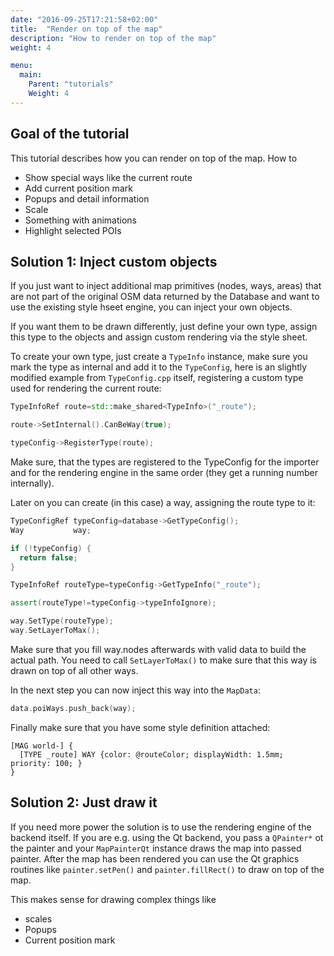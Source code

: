 ```yaml
---
date: "2016-09-25T17:21:58+02:00"
title:  "Render on top of the map"
description: "How to render on top of the map"
weight: 4

menu:
  main:
    Parent: "tutorials"
    Weight: 4
---
```


## Goal of the tutorial

This tutorial describes how you can render on top of the map. How to

* Show special ways like the current route
* Add current position mark
* Popups and detail information
* Scale
* Something with animations
* Highlight selected POIs

## Solution 1: Inject custom objects 

If you just want to inject additional map primitives (nodes, ways, areas)
that are not part of the original OSM data returned by the Database and want to
use the existing style hseet engine, you can inject your own objects.

If you want them to be drawn differently, just define your own type, assign this
type to the objects and assign custom rendering via the style sheet.

To create your own type, just create a `TypeInfo` instance, make sure you mark
the type as internal and add it to the `TypeConfig`, here is an slightly
modified example from `TypeConfig.cpp` itself, registering a custom type used
for rendering the current route:

```c++
TypeInfoRef route=std::make_shared<TypeInfo>("_route");

route->SetInternal().CanBeWay(true);

typeConfig->RegisterType(route);
```

Make sure, that the types are registered to the TypeConfig for the importer
and for the rendering engine in the same order (they get a running number
internally).

Later on you can create (in this case) a way, assigning the route type to it:

```c++
TypeConfigRef typeConfig=database->GetTypeConfig();
Way           way;

if (!typeConfig) {
  return false;
}

TypeInfoRef routeType=typeConfig->GetTypeInfo("_route");

assert(routeType!=typeConfig->typeInfoIgnore);

way.SetType(routeType);
way.SetLayerToMax();
```

Make sure that you fill way.nodes afterwards with valid data to build the actual
path. You need to call `SetLayerToMax()` to make sure that this way is drawn
on top of all other ways.

In the next step you can now inject this way into the `MapData`:

```c++
data.poiWays.push_back(way);
```
Finally make sure that you have some style definition attached:

```
[MAG world-] {
  [TYPE _route] WAY {color: @routeColor; displayWidth: 1.5mm; priority: 100; }
}
```

## Solution 2: Just draw it

If you need more power the solution is to use the rendering engine of the backend
itself. If you are e.g. using the Qt backend, you pass a `QPainter*` ot the
painter and your `MapPainterQt` instance draws the map into passed painter.
After the map has been rendered you can use the Qt graphics routines like
`painter.setPen()` and `painter.fillRect()` to draw on top of the map.

This makes sense for drawing complex things like

* scales
* Popups
* Current position mark

